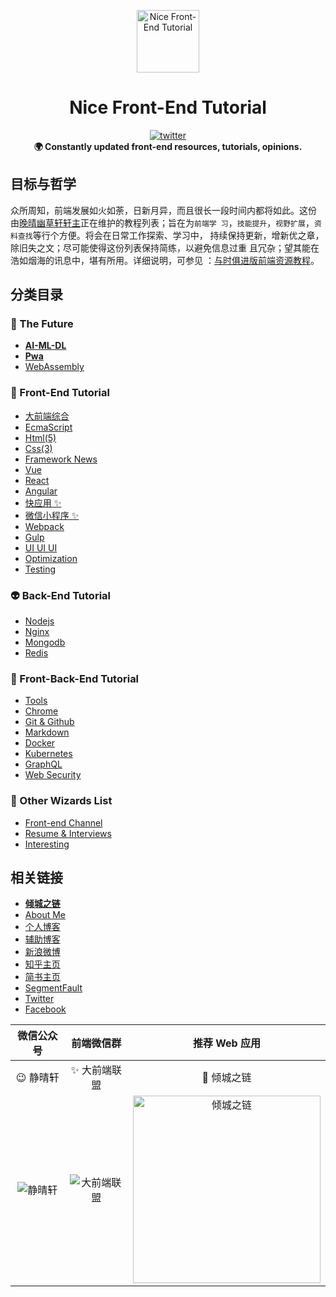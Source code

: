 <p align="center"><img src="https://github.com/nicejade/nice-front-end-tutorial/blob/master/assets/images/lotus.svg" alt="Nice Front-End Tutorial" width="100" height="100"></p>

<h1 align="center">Nice Front-End Tutorial</h1>

<div align="center">
  <a href="https://twitter.com/intent/tweet?text=Cool:&url=https%3A%2F%2Fgithub.com%2Fnicejade%2Fnice-front-end-tutorial">
    <img src="https://img.shields.io/twitter/url/https://github.com/nicejade/nice-front-end-tutorial/blob/master/assets/images/lotus.svg?style=for-the-badge" alt="twitter">
  </a>
</div>
<div align="center">
  <strong>🌍 Constantly updated front-end resources, tutorials, opinions. </strong>
</div>

## 目标与哲学

众所周知，前端发展如火如荼，日新月异，而且很长一段时间内都将如此。这份
由[晚晴幽草轩轩主](https://jeffjade.com)正在维护的教程列表；旨在为`前端学
习`，`技能提升`，`视野扩展`，`资料查找`等行个方便。将会在日常工作探索、学习中，
持续保持更新，增新优之章，除旧失之文；尽可能使得这份列表保持简练，以避免信息过重
且冗杂；望其能在浩如烟海的讯息中，堪有所用。详细说明，可参见
：[与时俱进版前端资源教程](https://www.jeffjade.com/2017/09/28/127-nice-front-end-tutorial/)。

## 分类目录

### 🐉 The Future

* [**AI-ML-DL**](https://github.com/nicejade/nice-front-end-tutorial/blob/master/tutorial/ai-ml-dl-tutorial.md)
* [**Pwa**](https://github.com/nicejade/nice-front-end-tutorial/blob/master/tutorial/pwa-tutorial.md)
* [WebAssembly](https://github.com/nicejade/nice-front-end-tutorial/blob/master/tutorial/webAssembly.md)

### 🎨 Front-End Tutorial

* [大前端综合](https://github.com/nicejade/nice-front-end-tutorial/blob/master/tutorial/front-end-tutorial.md)
* [EcmaScript](https://github.com/nicejade/nice-front-end-tutorial/blob/master/tutorial/ecmascript-tutorial.md)
* [Html(5)](https://github.com/nicejade/nice-front-end-tutorial/blob/master/tutorial/html-tutorial.md)
* [Css(3)](https://github.com/nicejade/nice-front-end-tutorial/blob/master/tutorial/css3-tutorial.md)
* [Framework News](https://github.com/nicejade/nice-front-end-tutorial/blob/master/tutorial/framework-news.md)
* [Vue](https://github.com/nicejade/nice-front-end-tutorial/blob/master/tutorial/vue-tutorial.md)
* [React](https://github.com/nicejade/nice-front-end-tutorial/blob/master/tutorial/react-tutorial.md)
* [Angular](https://github.com/nicejade/nice-front-end-tutorial/blob/master/tutorial/angular-tutorial.md)
* [快应用 ✨](https://github.com/nicejade/nice-front-end-tutorial/blob/master/tutorial/quickapp-tutorial.md)
* [微信小程序 ✨](https://github.com/nicejade/nice-front-end-tutorial/blob/master/tutorial/wechat-mini-program-tutorial.md)
* [Webpack](https://github.com/nicejade/nice-front-end-tutorial/blob/master/tutorial/webpack-tutorial.md)
* [Gulp](https://github.com/nicejade/nice-front-end-tutorial/blob/master/tutorial/gulp-tutorial.md)
* [UI UI UI](https://github.com/nicejade/nice-front-end-tutorial/blob/master/tutorial/ui-tutorial.md)
* [Optimization](https://github.com/nicejade/nice-front-end-tutorial/blob/master/tutorial/optimization-tutorial.md)
* [Testing](https://github.com/nicejade/nice-front-end-tutorial/blob/master/tutorial/testing-tutorial.md)

### 👽 Back-End Tutorial

* [Nodejs](https://github.com/nicejade/nice-front-end-tutorial/blob/master/tutorial/nodejs-tutorial.md)
* [Nginx](https://github.com/nicejade/nice-front-end-tutorial/blob/master/tutorial/nginx-tutorial.md)
* [Mongodb](https://github.com/nicejade/nice-front-end-tutorial/blob/master/tutorial/mongodb-tutorial.md)
* [Redis](https://github.com/nicejade/nice-front-end-tutorial/blob/master/tutorial/redis-tutorial.md)

### 🎣 Front-Back-End Tutorial

* [Tools](https://github.com/nicejade/nice-front-end-tutorial/blob/master/tutorial/tools-tutorial.md)
* [Chrome](https://github.com/nicejade/nice-front-end-tutorial/blob/master/tutorial/chrome-tutorial.md)
* [Git & Github](https://github.com/nicejade/nice-front-end-tutorial/blob/master/tutorial/git-tutorial.md)
* [Markdown](https://github.com/nicejade/nice-front-end-tutorial/blob/master/tutorial/markdown-tutorial.md)
* [Docker](https://github.com/nicejade/nice-front-end-tutorial/blob/master/tutorial/docker-tutorial.md)
* [Kubernetes](https://github.com/nicejade/nice-front-end-tutorial/blob/master/tutorial/kubernetes-tutorial.md)
* [GraphQL](https://github.com/nicejade/nice-front-end-tutorial/blob/master/tutorial/graphql-tutorial.md)
* [Web Security](https://github.com/nicejade/nice-front-end-tutorial/blob/master/tutorial/web-security-tutorial.md)

### 🌷 Other Wizards List

* [Front-end Channel](https://github.com/nicejade/nice-front-end-tutorial/blob/master/tutorial/front-end-channel.md)
* [Resume & Interviews](https://github.com/nicejade/nice-front-end-tutorial/blob/master/tutorial/resume-interviews-tutorial.md)
* [Interesting](https://github.com/nicejade/nice-front-end-tutorial/blob/master/tutorial/interesting-tutorial.md)

## 相关链接

* [**倾城之链**](https://nicelinks.site?from=github)
* [About Me](https://about.me/nicejade)
* [个人博客](https://jeffjade.com/nicelinks)
* [辅助博客](https://blog.lovejade.cn/)
* [新浪微博](https://weibo.com/jeffjade)
* [知乎主页](https://www.zhihu.com/people/yang-qiong-pu/)
* [简书主页](https://www.jianshu.com/u/9aae3d8f4c3d)
* [SegmentFault](https://segmentfault.com/u/jeffjade)
* [Twitter](https://twitter.com/jeffjade2)
* [Facebook](https://www.facebook.com/yang.gang.jade)

|                                                  微信公众号                                                   |                              前端微信群                              |                                    推荐 Web 应用                                     |
| :-----------------------------------------------------------------------------------------------------------: | :------------------------------------------------------------------: | :----------------------------------------------------------------------------------: |
|                                                   😉 静晴轩                                                   |                            ✨ 大前端联盟                             |                                     🎉 倾城之链                                      |
| ![静晴轩](https://raw.githubusercontent.com/nicejade/nice-front-end-tutorial/master/assets/images/静晴轩.jpg) | ![大前端联盟](https://image.nicelinks.site/wqycx-weixin.png?ver=1.0) | <img src="https://image.nicelinks.site/nice-links.png" width="300px" alt="倾城之链"> |
